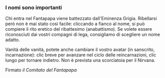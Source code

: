 ### I nomi sono importanti

Chi entra nel Fantapapa viene battezzato dall'Eminenza Grigia.
Ribellarsi però non è mai stato così facile: cliccando a fianco al nome, si può compiere il rito eretico del ribattesimo (anabattismo).
Se volete essere riconosciuti dai vostri compagni di lega, consigliamo di scegliere un nome adatto.

Vanità delle vanità, potete anche cambiare il vostro avatar (in sanscrito, incarnazione): clic breve per avanzare nel ciclo delle reincarnazioni, clic lungo per tornare indietro.
Non è prevista una scorciatoia per il Nirvana.

Firmato _il Comitato del Fantapapa_
